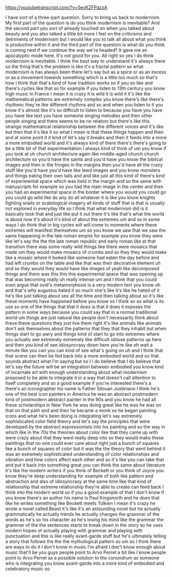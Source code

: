 https://youtubetranscript.com/?v=5evKZFPazzA

 I have sort of a three-part question. Sorry to bring us back to modernism. My first part of the question is do you think modernism is inevitable? And the second part you sort of already touched on when you talked about beauty and you also talked a little bit more I feel on the criticisms and detriments of modernism but I would like you to talk all about what you think is productive within it and the third part of the question is what do you think is coming next if we continue the way we're headed? It gave me an apocalyptic mode here. It's not good for you. All right so yes I do think modernism is inevitable. I think the best way to understand it's always there so the thing that's the problem is like it's a fractal pattern so what modernism is has always been there let's say but as a spice or as an excess or as a movement towards something which is a little too much so that's how I think that that's kind of how tradition works so if you so like and there's cycles like that so for example if you listen to 13th century you know high music in France I mean it is crazy it is wild it is wild it it's like the mathematical patterns are extremely complex you know there's like there's rhythmic they're like different rhythms and so and when you listen to it you know it's almost like it's so difficult to listen to because you have you have you have like text you have someone singing melodies and then other people singing and there seems to be no relation but there's like this strange mathematical relationship between the different voices and it's like but then that it's like it so what I mean is that these things happen and then and at some point it it kind of let's say it breaks and then it feeds into a more a more embodied world and it's always kind of there there's there's going to be a little bit of that experimentation I always kind of think of um you know if you look at uh church architecture again like middle-aged church church architecture so you'd have the saints and you'd have you know the biblical images and then in the fringes in the margins then you'd have all the crazy stuff like you'd have you'd have like lewd images and you know monsters and things eating their own tails and and like just all this kind of there's kind of experimental space which was held in the margin and so the same with manuscripts for example so you had the main image in the center and then you had an experimental space in the border where you would you could go you could go wild like do any do all whatever it is like you know knights fighting snails or scatological imagery all kinds of stuff that is that is usually not explored in everyday life so I think that what modernism did is it basically took that and just like put it out there it's like that's what the world is about now it's about it's kind of about the extremes um and so in some ways I do think that in big cycles will will come to moments where these extremes will manifest themselves um so you know we saw that we saw the same happening in the late roman empire for example you know they were like let's say the the the late roman republic and early roman like at that transition there was some really wild things like there were mosaics that made um they would make mosaics of crumbs and so they they would make like a mosaic where it looked like someone had eaten the day before and had left crumbs on the table and like that was their decorative element uh and so they would they would have like images of yeah like decomposed things and there was this this this experimental space that was opening up that was becoming really uh really intense um and I think that you could even argue that ovid's metamorphosis is a very modern text you know uh and that's why augustus hated it so much she's like it's like he hated of it he's like just talking about sex all the time and then talking about so it's like these moments have happened before you know so I think so so what is its use so one of the things that that it does is that it does it exposes the pattern in some ways because you could say that in a normal traditional world um things are just natural like people don't necessarily think about these these questions they just live them right it's like animals like animals don't ask themselves about the patterns that they that they inhabit but when things start to go awry and things kind of start to go into extremes where you actually see extremely extremely like difficult obtuse patterns up here and then you kind of see idiosyncrasy down here you're like oh wait a minute like you can you can kind of see what's going on uh and I think that that scene can then be fed back into a more embodied world and so that sounds abstract what I'm saying but so I I do believe that I do believe that let's say the future will be an integration between embodied you know kind of incarnate art with enough understanding about what modernism proposed to be able to integrate it in a way that doesn't call attention to itself completely and so a good example if you're interested there's a there's an iconographer his name is Father Silouan Justiniano I think he's one of the best icon painters in America he was an abstract postmodern kind of postmodern abstract painter in the 90s and you know he had all these scholarships in New York he was doing great like he was he was on that on that path and and then he became a monk so he began painting icons and what he's been doing is integrating let's say extremely sophisticated color field theory and let's say the principles that were developed by the abstract expressionists into his painting and so the way in which like in the 70s the theories about color like that they came up with were crazy about that they went really deep into so they would make these paintings that no one could ever care about right just a bunch of squares like a bunch of squares of color but it was the the theory that went behind it was an extremely sophisticated understanding of color relationships and vibration and how colors affect each other and so it's like you can take that and put it back into something great you can think the same about literature it's like the modern writers if you think of Beckett or you think of Joyce you know they're deep understanding for example of both like pattern and abstraction and also of idiosyncrasy at the same time like that kind of relationship that extreme relationship they're able to create can feed back I think into the modern world so if you a good example of that I don't know if you know there's an author his name is Paul Kingsnorth and he does that like he writes something like Beckett meets Tolkien I mean it's crazy he wrote a novel called Beast it's like it's an astounding novel but he actually grammatically he actually trends he actually changes the grammar of the words as he's so his character as he's losing his mind like the grammar the grammar of the the sentences starts to break down in the story so he uses modern tropes of actually playing with grammar and playing with punctuation and this is like really avant-garde stuff but he's ultimately telling a story that follows the the the mythological pattern so um so I think there are ways to do it I don't know in music I'm afraid I don't know enough about music that'll be you guys people point to Arvo Perret a bit like I know people point to Arvo Perret as a possible solution to the conundrum as someone who is integrating you know avant-garde into a more kind of embodied and celebratory music so